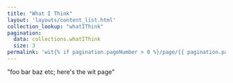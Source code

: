 ```yaml
---
title: "What I Think"
layout: 'layouts/content_list.html'
collection_lookup: "whatIThink"
pagination:
  data: collections.whatIThink
  size: 3
permalink: 'wit{% if pagination.pageNumber > 0 %}/page/{{ pagination.pageNumber }}{% endif %}/'
---
```


"foo bar baz etc; here's the wit page"